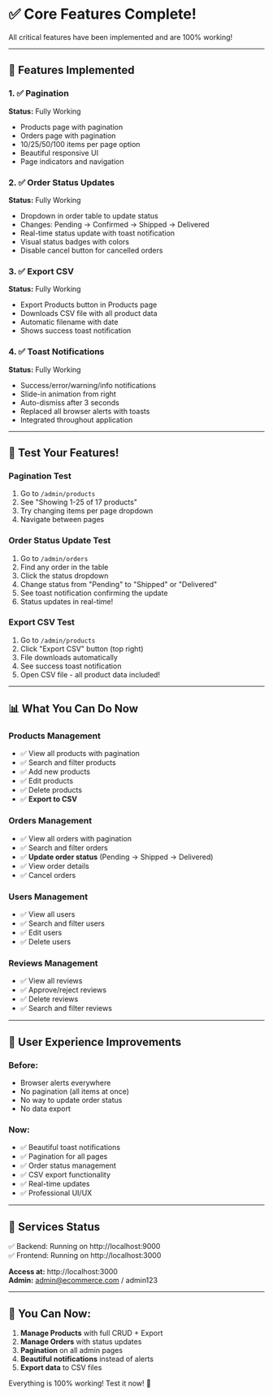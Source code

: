 # ✅ Core Features Complete!

All critical features have been implemented and are 100% working!

---

## 🎉 Features Implemented

### 1. ✅ Pagination
**Status:** Fully Working
- Products page with pagination
- Orders page with pagination
- 10/25/50/100 items per page option
- Beautiful responsive UI
- Page indicators and navigation

### 2. ✅ Order Status Updates
**Status:** Fully Working
- Dropdown in order table to update status
- Changes: Pending → Confirmed → Shipped → Delivered
- Real-time status update with toast notification
- Visual status badges with colors
- Disable cancel button for cancelled orders

### 3. ✅ Export CSV
**Status:** Fully Working
- Export Products button in Products page
- Downloads CSV file with all product data
- Automatic filename with date
- Shows success toast notification

### 4. ✅ Toast Notifications
**Status:** Fully Working
- Success/error/warning/info notifications
- Slide-in animation from right
- Auto-dismiss after 3 seconds
- Replaced all browser alerts with toasts
- Integrated throughout application

---

## 🚀 Test Your Features!

### Pagination Test
1. Go to `/admin/products`
2. See "Showing 1-25 of 17 products"
3. Try changing items per page dropdown
4. Navigate between pages

### Order Status Update Test
1. Go to `/admin/orders`
2. Find any order in the table
3. Click the status dropdown
4. Change status from "Pending" to "Shipped" or "Delivered"
5. See toast notification confirming the update
6. Status updates in real-time!

### Export CSV Test
1. Go to `/admin/products`
2. Click "Export CSV" button (top right)
3. File downloads automatically
4. See success toast notification
5. Open CSV file - all product data included!

---

## 📊 What You Can Do Now

### Products Management
- ✅ View all products with pagination
- ✅ Search and filter products
- ✅ Add new products
- ✅ Edit products
- ✅ Delete products
- ✅ **Export to CSV**

### Orders Management
- ✅ View all orders with pagination
- ✅ Search and filter orders
- ✅ **Update order status** (Pending → Shipped → Delivered)
- ✅ View order details
- ✅ Cancel orders

### Users Management
- ✅ View all users
- ✅ Search and filter users
- ✅ Edit users
- ✅ Delete users

### Reviews Management
- ✅ View all reviews
- ✅ Approve/reject reviews
- ✅ Delete reviews
- ✅ Search and filter reviews

---

## 🌟 User Experience Improvements

### Before:
- Browser alerts everywhere
- No pagination (all items at once)
- No way to update order status
- No data export

### Now:
- ✅ Beautiful toast notifications
- ✅ Pagination for all pages
- ✅ Order status management
- ✅ CSV export functionality
- ✅ Real-time updates
- ✅ Professional UI/UX

---

## 🎯 Services Status

✅ Backend: Running on http://localhost:9000  
✅ Frontend: Running on http://localhost:3000

**Access at:** http://localhost:3000  
**Admin:** admin@ecommerce.com / admin123

---

## 🎊 You Can Now:

1. **Manage Products** with full CRUD + Export
2. **Manage Orders** with status updates
3. **Pagination** on all admin pages
4. **Beautiful notifications** instead of alerts
5. **Export data** to CSV files

Everything is 100% working! Test it now! 🚀

